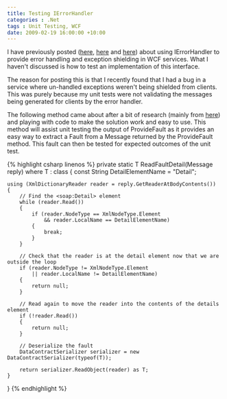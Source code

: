 ```yaml
---
title: Testing IErrorHandler
categories : .Net
tags : Unit Testing, WCF
date: 2009-02-19 16:00:00 +10:00
---
```


I have previously posted ([here][0], [here][1] and [here][2]) about using IErrorHandler to provide error handling and exception shielding in WCF services. What I haven't discussed is how to test an implementation of this interface. 

The reason for posting this is that I recently found that I had a bug in a service where un-handled exceptions weren't being shielded from clients. This was purely because my unit tests were not validating the messages being generated for clients by the error handler.

The following method came about after a bit of research (mainly from [here][3]) and playing with code to make the solution work and easy to use. This method will assist unit testing the output of ProvideFault as it provides an easy way to extract a Fault from a Message returned by the ProvideFault method. This fault can then be tested for expected outcomes of the unit test.

{% highlight csharp linenos %}
private static T ReadFaultDetail<T>(Message reply) where T : class
{
    const String DetailElementName = "Detail";
    
    using (XmlDictionaryReader reader = reply.GetReaderAtBodyContents())
    {
        // Find the <soap:Detail> element
        while (reader.Read())
        {
            if (reader.NodeType == XmlNodeType.Element
                && reader.LocalName == DetailElementName)
            {
                break;
            }
        }
     
        // Check that the reader is at the detail element now that we are outside the loop
        if (reader.NodeType != XmlNodeType.Element
            || reader.LocalName != DetailElementName)
        {
            return null;
        }
    
        // Read again to move the reader into the contents of the details element
        if (!reader.Read())
        {
            return null;
        }
    
        // Deserialize the fault
        DataContractSerializer serializer = new DataContractSerializer(typeof(T));
    
        return serializer.ReadObject(reader) as T;
    }
}
{% endhighlight %}

[0]: /page/WCF-service-contract-design.aspx
[1]: /post/2008/04/07/implementing-ierrorhandler.aspx
[2]: /post/2008/11/07/Strict-IErrorHandler-usage.aspx
[3]: http://www.olegsych.com/2008/07/simplifying-wcf-using-exceptions-as-faults/
